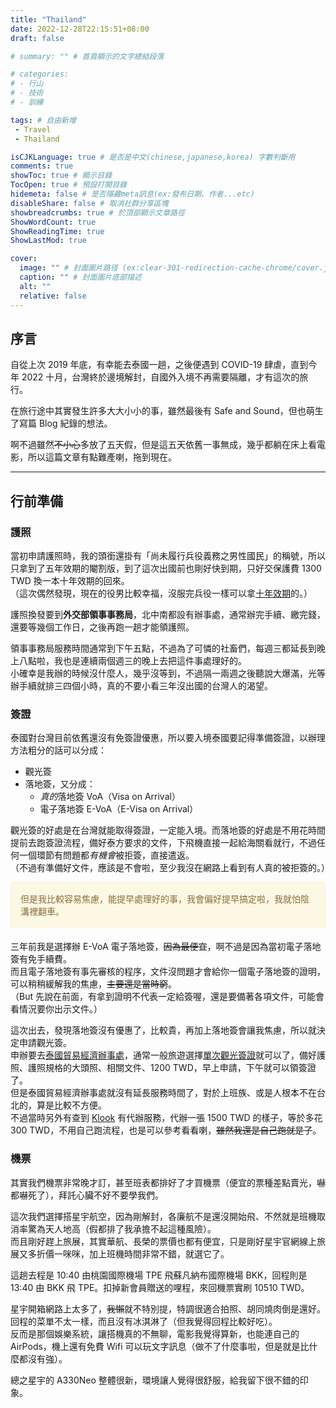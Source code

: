 ```yaml
---
title: "Thailand"
date: 2022-12-28T22:15:51+08:00
draft: false

# summary: "" # 首頁顯示的文字總結段落

# categories: 
# - 行山
# - 技術
# - 訓練

tags: # 自由新增
 - Travel
 - Thailand

isCJKLanguage: true # 是否是中文(chinese,japanese,korea) 字數判斷用
comments: true
showToc: true # 顯示目錄
TocOpen: true # 預設打開目錄
hidemeta: false # 是否隱藏meta訊息(ex:發布日期、作者...etc)
disableShare: false # 取消社群分享區塊
showbreadcrumbs: true # 於頂部顯示文章路徑
ShowWordCount: true
ShowReadingTime: true
ShowLastMod: true

cover:
  image: "" # 封面圖片路径 (ex:clear-301-redirection-cache-chrome/cover.jpg)
  caption: "" # 封面圖片底部描述
  alt: ""
  relative: false
---
```


## 序言
自從上次 2019 年底，有幸能去泰國一趟，之後便遇到 COVID-19 肆虐，直到今年 2022 十月，台灣終於邊境解封，自國外入境不再需要隔離，才有這次的旅行。

在旅行途中其實發生許多大大小小的事，雖然最後有 Safe and Sound，但也萌生了寫篇 Blog 紀錄的想法。

啊不過雖然~~不小心~~多放了五天假，但是這五天依舊一事無成，幾乎都躺在床上看電影，所以這篇文章有點難產喇，拖到現在。

---

## 行前準備
### 護照
當初申請護照時，我的頭銜還掛有「尚未履行兵役義務之男性國民」的稱號，所以只拿到了五年效期的閹割版，到了這次出國前也剛好快到期，只好交保護費 1300 TWD 換一本十年效期的回來。  
（這次偶然發現，現在的役男比較幸福，沒服完兵役一樣可以拿[十年效期](https://www.boca.gov.tw/cp-35-514-0962f-1.html)的。）

護照換發要到**外交部領事事務局**，北中南都設有辦事處，通常辦完手續、繳完錢，還要等幾個工作日，之後再跑一趟才能領護照。

領事事務局服務時間通常到下午五點，不過為了可憐的社畜們，每週三都延長到晚上八點啦，我也是連續兩個週三的晚上去把這件事處理好的。  
小確幸是我辦的時候沒什麼人，幾乎沒等到，不過隔一兩週之後聽說大爆滿，光等辦手續就排三四個小時，真的不要小看三年沒出國的台灣人的渴望。


### 簽證
泰國對台灣目前依舊還沒有免簽證優惠，所以要入境泰國要記得準備簽證，以辦理方法粗分的話可以分成：
* 觀光簽
* 落地簽，又分成：
  * *真的*落地簽 VoA（Visa on Arrival）
  * 電子落地簽 E-VoA（E-Visa on Arrival）

觀光簽的好處是在台灣就能取得簽證，一定能入境。而落地簽的好處是不用花時間提前去跑簽證流程，備好泰方要求的文件，下飛機直接一起給海關看就行，不過任何一個環節有問題都*有機會*被拒簽，直接遣返。  
（不過有準備好文件，應該是不會啦，至少我沒在網路上看到有人真的被拒簽的。）

<div style="padding: 15px; border: 1px solid transparent; border-color: transparent; margin-bottom: 20px; border-radius: 4px; color: #8a6d3b;; background-color: #fcf8e3; border-color: #faebcc;">
但是我比較容易焦慮，能提早處理好的事，我會偏好提早搞定啦，我就怕陰溝裡翻車。
</div>

三年前我是選擇辦 E-VoA 電子落地簽，~~因為最便宜~~，啊不過是因為當初電子落地簽有免手續費。  
而且電子落地簽有事先審核的程序，文件沒問題才會給你一個電子落地簽的證明，可以稍稍緩解我的焦慮，~~主要還是當時窮~~。  
（But 先說在前面，有拿到證明不代表一定給簽喔，還是要備著各項文件，可能會看情況要你出示文件。）  

這次出去，發現落地簽沒有優惠了，比較貴，再加上落地簽會讓我焦慮，所以就決定申請觀光簽。  
申辦要去[泰國貿易經濟辦事處](https://tteo.thaiembassy.org/cn/index)，通常一般旅遊選擇[單次觀光簽證](https://tteo.thaiembassy.org/cn/publicservice/單次觀光簽證-tourist-visa-tr?page=5d7dc71915e39c072c004f10&menu=5d7dc71915e39c072c004f11)就可以了，備好護照、護照規格的大頭照、相關文件、1200 TWD，早上申請，下午就可以領簽證了。  
但是泰國貿易經濟辦事處就沒有延長服務時間了，對於上班族、或是人根本不在台北的，算是比較不方便。  
不過當時另外有查到 [Klook](https://www.klook.com/zh-TW/invite/N66YGN?c=TWD) 有代辦服務，代辦一張 1500 TWD 的樣子，等於多花 300 TWD，不用自己跑流程，也是可以參考看看喇，~~雖然我還是自己跑就是了~~。

### 機票
其實我們機票非常晚才訂，甚至班表都排好了才買機票（便宜的票種差點賣光，嚇都嚇死了），拜託心臟不好不要學我們。

這次我們選擇搭星宇航空，因為剛解封，各廉航不是還沒開始飛、不然就是班機取消率驚為天人地高（假都排了我承擔不起這種風險）。  
而且剛好趕上旅展，其實華航、長榮的票價也都有便宜，只是剛好星宇官網線上旅展又多折價一咪咪，加上班機時間非常不錯，就選它了。

這趟去程是 10:40 由桃園國際機場 TPE 飛蘇凡納布國際機場 BKK，回程則是 13:40 由 BKK 飛 TPE。扣掉新會員贈送的哩程，來回機票實刷 10510 TWD。

星宇開箱網路上太多了，~~我懶~~就不特別提，特調很適合拍照、胡同燒肉倒是還好。  
回程的菜單不太一樣，而且沒有冰淇淋了（但我覺得回程比較好吃）。  
反而是那個娛樂系統，讓搭機真的不無聊，電影我覺得算新，也能連自己的 AirPods，機上還有免費 Wifi 可以玩文字訊息（做不了什麼事啦，但是就是比什麼都沒有強）。

總之星宇的 A330Neo 整體很新，環境讓人覺得很舒服，給我留下很不錯的印象。